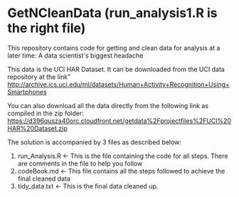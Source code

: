 # GetNCleanData  (run_analysis1.R is the right file)
This repository contains code for getting and clean data for analysis at a later time: A data scientist's biggest headache

This data is the UCI HAR Dataset. It can be downloaded from the UCI data repository at the link"
http://archive.ics.uci.edu/ml/datasets/Human+Activity+Recognition+Using+Smartphones

You can also download all the data directly from the following link as compiled in the zip folder:
https://d396qusza40orc.cloudfront.net/getdata%2Fprojectfiles%2FUCI%20HAR%20Dataset.zip

The solution is accompanied by 3 files as described below:

1. run_Analysis.R <- This is the file containing the code for all steps. There are comments in the file to help you follow
2. codeBook.md <- This file contains all the steps followed to achieve the final cleaned data
3. tidy_data.txt <- This is the final data cleaned up.
